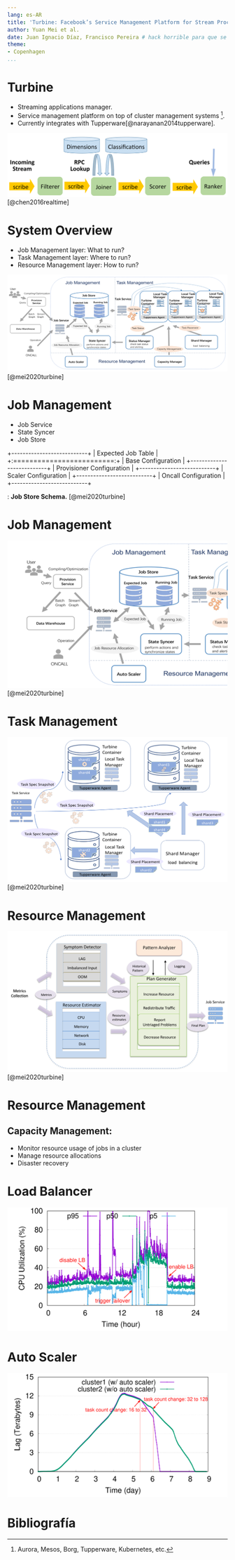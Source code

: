 ```yaml
---
lang: es-AR
title: 'Turbine: Facebook’s Service Management Platform for Stream Processing'
author: Yuan Mei et al.
date: Juan Ignacio Díaz, Francisco Pereira # hack horrible para que se vea bien en la presentación
theme:
- Copenhagen
...
```


# Turbine

- Streaming applications manager.
- Service management platform on top of cluster management systems [^1].
- Currently integrates with Tupperware[@narayanan2014tupperware].

![pipeline](assets/pipeline.png)[@chen2016realtime]

[^1]: Aurora, Mesos, Borg, Tupperware, Kubernetes, etc.

# System Overview

- Job Management layer: What to run?
- Task Management layer: Where to run?
- Resource Management layer: How to run?

![system overview](assets/system-overview.png)[@mei2020turbine]

# Job Management

- Job Service
- State Syncer
- Job Store

+---------------------------+
| Expected Job Table        |
+:=========================:+
| Base Configuration        |
+---------------------------+
| Provisioner Configuration |
+---------------------------+
| Scaler Configuration      |
+---------------------------+
| Oncall Configuration      |
+---------------------------+

: **Job Store Schema.** [@mei2020turbine]

# Job Management

![job management](assets/job-management.png)[@mei2020turbine]

# Task Management

![task management](assets/task-management.png)[@mei2020turbine]

# Resource Management

![resource management](assets/auto-scaler.png)[@mei2020turbine]

# Resource Management

## Capacity Management:

- Monitor resource usage of jobs in a cluster
- Manage resource allocations
- Disaster recovery

# Load Balancer

![Testing the load balancer. [@mei2020turbine]](assets/load-balancer.png)

# Auto Scaler

![Processing backlogged data. [@mei2020turbine]](assets/backlog.png)



# Bibliografía
